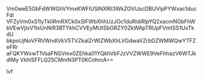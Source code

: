 Vm0weE5GbFdWWGhVYmxKWFlUSlNXRll3WkZOVlJscDBUVlpPYWxac1ducFdi
VFZyVm0xS1IyTkliRmRXCk0xSlFWbXhhUzJOc1duRldiRlpYQ2xacmNGbFhW
bVEwVjIxV1IxUnNiR3BTYkhCVVEyMUtSbGRZY0ZkWApTRUpFVmtSS1UxTkdU
bkpoUjNoVFRVWndlVkV5TVZkalZrWlZWbXhLVGdwaVZrbDZWMWQwYTFZeFRr
aFQKYWxwT1VsaFNSVmx0ZEhka01YQkhVbFJzVVZWWE9VeFhhazV6WTJkdlMy
VkhlSFFLQ25CMmN3PT0KCnhrcA==

lvf
